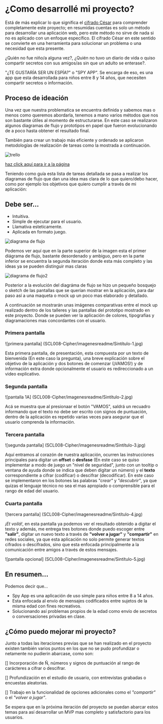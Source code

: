 # ¿Como desarrollé mi proyecto?

Está de más explicar lo que significa el [cifrado César](https://en.wikipedia.org/wiki/Caesar_cipher) para comprender completamente este proyecto; en resumidas cuentas es solo un método para desarrollar una aplicación web, pero este método no sirve de nada si no es aplicado con un enfoque específico. El cifrado César en este sentido se convierte en una herramienta para solucionar un problema o una necesidad que esta presente. 

¿Quién no fue niño/a alguna vez?, ¿Quién no tuvo un diario de vida o quiso compartir secretos con sus amigos/as sin que un adulto se enterase?.

"¿TE GUSTARÍA SER UN ESPÍA?" o "SPY APP". Se encarga de eso, es una app que esta desarrollada para niños entre 8 y 14 años, que necesiten compartir secretos o información.

## Proceso de ideación 

Una vez que nuestra problematica se encuentra definida y sabemos mas o menos como queremos abordarla, tenemos a mano varios métodos que nos son bastante útiles al momento de estructurarse. En este caso se realizaron algunos diagramas de flujo y prototipos en papel que fueron evolucionando de a poco hasta obtener el resultado final.

También para crear un trabajo más eficiente y ordenado se aplicaron metodologías de realización de tareas como la mostrada a continuación.

![trello](SCL008-Cipher/trello.jpg)

[haz click aquí para ir a la página](https://trello.com/b/xDhHExYK/caesarcipher)

Teniendo como guía esta lista de tareas detallada se pasa a realizar los diagramas de flujo que dan una idea mas clara de lo que quiero/debo hacer, como por ejemplo los objetivos que quiero cumplir a través de mi aplicación: 

## Debe ser...
- Intuitiva.
- Simple de ejecutar para el usuario.
- Llamativa esteticamente.
- Aplicada en formato juego. 

![diagrama de flujo](SCL008-Cipher/imagenesreadme/Scan.jpg)

Podemos ver aquí que en la parte superior de la imagen esta el primer diágrama de flujo, bastante desordenado y ambiguo, pero en la parte inferior se encuentra la segunda iteración donde esta más completo y las ideas ya se pueden distinguir mas claras 

![diagrama de flujo2](SCL008-Cipher/imagenesreadme/Scan1.jpg)

Posterior a la evolución del diagráma de flujo se hizo un pequeño bosquejo o sketch de las pantallas que se querían mostrar en la aplicación, para dar paso así a una maqueta o mock up un poco mas elaborado y detallado.

 A continuación se mostrarán unas imágenes comparativas entre el mock up realizado dentro de los talleres y las pantallas del prototipo mostrado en este proyecto. Donde se pueden ver la aplicación de colores, tipografías y diagramaciones mas concordantes con el usuario.

### Primera pantalla 

![primera pantalla] (SCL008-Cipher/imagenesreadme/Sintítulo-1.jpg)

Esta primera pantalla, de presentación, esta compuesta por un texto de bienvenida (En este caso la pregunta), una breve explicación sobre el objetivo de la aplicación y dos botones de comenzar (¡VAMOS!) y de información extra donde opcionalmente el usuario es redireccionado a un video explicativo. 



### Segunda pantalla 
![pantalla 1A] (SCL008-Cipher/imagenesreadme/Sintítulo-2.jpg)

 Acá se muestra que al presionaar el botón "VAMOS", saldrá un recuadro informando que el texto no debe ser escrito con signos de puntuación, dentro de la aplicación es repetido varias veces para asegurar que el usuario comprenda la información. 


 ### Tercera pantalla  

![segunda pantalla] (SCL008-Cipher/imagenesreadme/Sintítulo-3.jpg)

Aquí entramos al corazón de nuestra aplicación, ocurren las instrucciones principales para digitar un **offset** o **desfase** (En este caso se quiso implementar a modo de juego un "nivel de seguridad", junto con un tooltip o ventana de ayuda donde se indica que deben digitar un número) y el **texto** correspondiente a cifrar (codificar) o descifrar (decodificar). En este caso se implementaron en los botones las palabras *"crear"* y *"descubrir"*, ya que quizas el lenguaje técnico no sea el mas apropiado o comprensible para el rango de edad del usuario. 

### Cuarta pantalla 

![tercera pantalla] (SCL008-Cipher/imagenesreadme/Sintítulo-4.jpg)

*¡Et voilá!*, en esta pantalla ya podemos ver el resultado obtenido a digitar el texto y además, me entrega tres botones donde puedo escoger entre **"salir"**, digitar un nuevo texto a través de **"volver a jugar"** y **"compartir"** en redes sociales, ya que esta aplicación no solo permite generar textos cifrados o descifrados, sino que esta enfocada principalmente a la comunicación entre amigos a través de estos mensajes. 

![pantalla opcional] (SCL008-Cipher/imagenesreadme/Sintítulo-5.jpg)

## En resumen... 
Podemos decir que... 

- Spy App es una aplicación de uso simple para niños entre 8 a 14 años. 
- Esta enfocada al envío de mensajes codificados entre sujetos de la misma edad con fines recreativos. 
- Solucionando así problemas propios de la edad como envío de secretos o conversaciones privadas en clase.

## ¿Cómo puedo mejorar mi proyecto? 

Junto a todas las iteraciones previas que se han realizado en el proyecto existen también varios puntos en los que no se pudo profundizar o netamente no pudierin abarcase, como son:

[] Incorporación de Ñ, números y signos de puntuación al rango de carácteres a cifrar o descifrar.

[] Profundización en el estudio de usuario, con entrevistas grabadas o encuestas aleatorias. 

[] Trabajo en la funcionalidad de opciones adicionales como el *"compartir"* o el *"volver a jugar"*.

Se espera que en la próxima iteración del proyecto se puedan abarcar estos temas para así desarrollar un MVP mas completo y satisfactorio para los usuarios. 






































